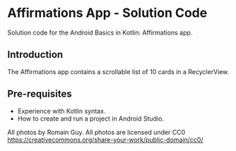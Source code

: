 Affirmations App - Solution Code
================================

Solution code for the Android Basics in Kotlin: Affirmations app.


Introduction
------------
The Affirmations app contains a scrollable list of 10 cards in a RecyclerView.


Pre-requisites
--------------
* Experience with Kotlin syntax.
* How to create and run a project in Android Studio. 

All photos by Romain Guy. All photos are licensed under CC0 https://creativecommons.org/share-your-work/public-domain/cc0/
